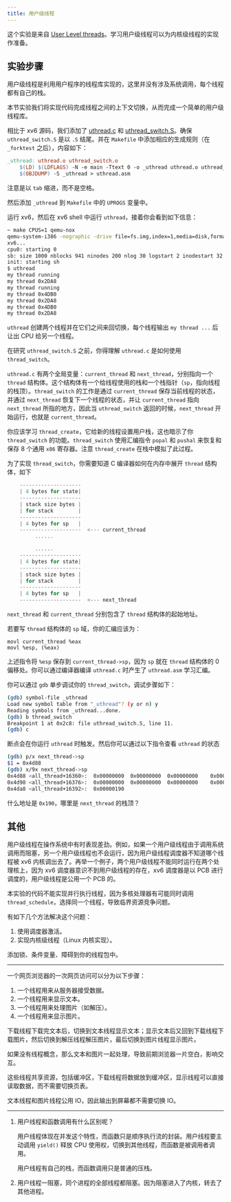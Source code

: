 ```yaml
---
title: 用户级线程
---
```


这个实验是来自 [User Level threads](https://pdos.csail.mit.edu/6.828/2018/homework/xv6-uthread.html)。学习用户级线程可以为内核级线程的实现作准备。

## 实验步骤

用户级线程是利用用户程序的线程库实现的，这里并没有涉及系统调用，每个线程都有自己的栈。

本节实验我们将实现代码完成线程之间的上下文切换，从而完成一个简单的用户级线程库。

相比于 xv6 源码，我们添加了 [uthread.c](https://github.com/professordeng/xv6-expansion/blob/uthread/uthread.c) 和 [uthread_switch.S](https://github.com/professordeng/xv6-expansion/blob/uthread/uthread_switch.S)。确保 `uthread_switch.S` 是以 `.S` 结尾。并在 `Makefile` 中添加相应的生成规则（在 `_forktest` 之后），内容如下：

```makefile
_uthread: uthread.o uthread_switch.o
	$(LD) $(LDFLAGS) -N -e main -Ttext 0 -o _uthread uthread.o uthread_switch.o $(ULIB)
	$(OBJDUMP) -S _uthread > uthread.asm
```

注意是以 `tab` 缩进，而不是空格。

然后添加 `_uthread` 到 `Makefile` 中的 `UPROGS` 变量中。

运行 xv6，然后在 xv6 shell 中运行 `uthread`，接着你会看到如下信息：

```bash
~ make CPUS=1 qemu-nox
qemu-system-i386 -nographic -drive file=fs.img,index=1,media=disk,format=raw -drive file=xv6.img,index=0,media=disk,format=raw -smp 1 -m 512 
xv6...
cpu0: starting 0
sb: size 1000 nblocks 941 ninodes 200 nlog 30 logstart 2 inodestart 32 bmap start 58
init: starting sh
$ uthread
my thread running
my thread 0x2DA8
my thread running
my thread 0x4DB0
my thread 0x2DA8
my thread 0x4DB0
my thread 0x2DA8
```

`uthread` 创建两个线程并在它们之间来回切换，每个线程输出 `my thread ...` 后让出 CPU 给另一个线程。

在研究 `uthread_switch.S` 之前，你得理解 `uthread.c` 是如何使用 `thread_switch`。

`uthread.c` 有两个全局变量：`current_thread` 和 `next_thread`，分别指向一个 `thread` 结构体。这个结构体有一个给线程使用的栈和一个栈指针（`sp`，指向线程的栈顶）。`thread_switch` 的工作是通过 `current_thread` 保存当前线程的状态，并通过 `next_thread` 恢复下一个线程的状态，并让 `current_thread` 指向 `next_thread` 所指的地方，因此当 `uthread_switch` 返回的时候，`next_thread` 开始运行，也就是 `current_thread`。

你应该学习 `thread_create`，它给新的线程设置用户栈，这也暗示了你 `thread_switch` 的功能。`thread_switch` 使用汇编指令 `popal` 和 `pushal` 来恢复和保存 8 个通用 `x86` 寄存器。注意 `thread_create` 在栈中模拟了此过程。

为了实现 `thread_switch`，你需要知道 C 编译器如何在内存中展开 `thread` 结构体，如下

```c
    --------------------
    | 4 bytes for state|
    --------------------
    | stack size bytes |
    | for stack        |
    --------------------
    | 4 bytes for sp   |
    --------------------  <--- current_thread
         ......

         ......
    --------------------
    | 4 bytes for state|
    --------------------
    | stack size bytes |
    | for stack        |
    --------------------
    | 4 bytes for sp   |
    --------------------  <--- next_thread
```

`next_thread` 和 `current_thread` 分别包含了 `thread` 结构体的起始地址。

若要写 `thread` 结构体的 `sp` 域，你的汇编应该为：

```assembly
movl current_thread %eax
movl %esp, (%eax)
```

上述指令将 `%esp` 保存到 `current_thread->sp`，因为 `sp` 就在 `thread` 结构体的 0 偏移处。你可以通过编译器编译 `uthread.c` 时产生了 `uthread.asm` 学习汇编。

你可以通过 `gdb` 单步调试你的 `thread_switch`，调试步骤如下：

```bash
(gdb) symbol-file _uthread
Load new symbol table from "_uthread"? (y or n) y
Reading symbols from _uthread...done.
(gdb) b thread_switch
Breakpoint 1 at 0x2c8: file uthread_switch.S, line 11.
(gdb) c
```

断点会在你运行 `uthread` 时触发。然后你可以通过以下指令查看 `uthread` 的状态

```bash
(gdb) p/x next_thread->sp
$1 = 0x4d88
(gdb) x/9x next_thread->sp
0x4d88 <all_thread+16360>:	0x00000000	0x00000000	0x00000000    0x00000000
0x4d98 <all_thread+16376>:	0x00000000	0x00000000	0x00000000    0x00000000
0x4da8 <all_thread+16392>:	0x00000190
```

什么地址是 `0x190`，哪里是 `next_thread` 的栈顶？

## 其他

用户级线程在操作系统中有时表现差劲。例如，如果一个用户级线程由于调用系统调用而阻塞，另一个用户级线程也不会运行，因为用户级线程调度器不知道哪个线程被 xv6 内核调出去了。再举一个例子，两个用户级线程不能同时运行在两个处理核上，因为 xv6 调度器意识不到用户级线程的存在，xv6 调度器是以 PCB 进行调度的，用户级线程是公用一个 PCB 的。

本实验的代码不能实现并行执行线程，因为多核处理器有可能同时调用 `thread_schedule`，选择同一个线程，导致临界资源竞争问题。

有如下几个方法解决这个问题：

1. 使用调度器激活。
2. 实现内核级线程（Linux 内核实现）。

添加锁、条件变量、障碍到你的线程包中。

---

一个网页浏览器的一次网页访问可以分为以下步骤：

1. 一个线程用来从服务器接受数据。
2. 一个线程用来显示文本。
3. 一个线程用来处理图片（如解压）。
4. 一个线程用来显示图片。

下载线程下载完文本后，切换到文本线程显示文本；显示文本后又回到下载线程下载图片，然后切换到解压线程解压图片，最后切换到图片线程显示图片。

如果没有线程概念，那么文本和图片一起处理，导致前期浏览器一片空白，影响交互。

这些线程共享资源，包括缓冲区，下载线程将数据放到缓冲区，显示线程可以直接读取数据，而不需要切换页表。

文本线程和图片线程公用 IO，因此输出到屏幕都不需要切换 IO。

---

1. 用户线程和函数调用有什么区别呢？

   用户线程体现在并发这个特性，而函数只是顺序执行流的封装。用户线程要主动调用 `yield()` 释放 CPU 使用权，切换到其他线程，而函数是被调用者调用。

   用户线程有自己的栈，而函数调用只是普通的压栈。

2. 用户线程一阻塞，同个进程的全部线程都阻塞。因为阻塞进入了内核，转去了其他进程。